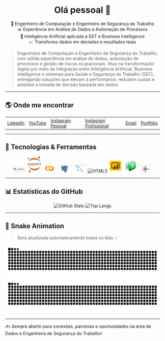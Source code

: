 <div align="center">

# Olá pessoal 👋

🎯 Engenheiro de Computação e Engenheiro de Segurança do Trabalho  
📊 Experiência em Análise de Dados e Automação de Processos  
🤖 Inteligência Artificial aplicada à SST e Business Intelligence  
📈 Transformo dados em decisões e resultados reais

</div>

> Engenheiro de Computação e Engenheiro de Segurança do Trabalho, com sólida experiência em análise de dados, automação de processos e gestão de riscos ocupacionais. Atuo na transformação digital por meio da integração entre Inteligência Artificial, Business Intelligence e sistemas para Saúde e Segurança do Trabalho (SST), entregando soluções que elevam a performance, reduzem custos e ampliam a tomada de decisão baseada em dados.

---

## 🌎 Onde me encontrar

<table>
<tr>
<td><a href="https://www.linkedin.com/in/edsonbraz/" target="_blank">LinkedIn</a></td>
<td><a href="https://youtube.com/@edsongomes2649" target="_blank">YouTube</a></td>
<td><a href="https://www.instagram.com/" target="_blank">Instagram Pessoal</a></td>
<td><a href="https://www.instagram.com/" target="_blank">Instagram Profissional</a></td>
<td><a href="mailto:edson@email.com">Email</a></td>
<td><a href="https://edsonbraz-portfolio.netlify.app/" target="_blank">Portfólio</a></td>
</tr>
</table>

---
## 🚀 Tecnologias & Ferramentas

<p align="center">
  <img src="./assets/python.png" width="45" alt="Python"/>
  <img src="./assets/jupyter.png" width="45" alt="Jupyter"/>
  <img src="./assets/colab.png" width="45" alt="Google Colab"/>
  <img src="./assets/postgresql.png" width="45" alt="PostgreSQL"/>
  <img src="./assets/mysql.png" width="45" alt="MySQL"/>
  <img src="./assets/html5.png" width="45" alt="HTML5"/>
  <img src="./assets/powerbi.png" width="45" alt="Power BI"/>
  <img src="./assets/excel.png" width="45" alt="Excel"/>
  <img src="./assets/netlify.png" width="45" alt="Netlify"/>
</p>

</div>

---

## 📊 Estatísticas do GitHub

<div align="center">

![GitHub Stats](https://github-readme-stats.vercel.app/api?username=ppelino&show_icons=true&theme=dracula)
![Top Langs](https://github-readme-stats.vercel.app/api/top-langs/?username=ppelino&layout=compact&theme=dracula)

</div>

---

## 🐍 Snake Animation

> Será atualizada automaticamente todos os dias ✅

<div align="center">

![snake light](https://raw.githubusercontent.com/ppelino/ppelino/output/github-contribution-grid-snake.svg#gh-light-mode-only)
![snake dark](https://raw.githubusercontent.com/ppelino/ppelino/output/github-contribution-grid-snake-dark.svg#gh-dark-mode-only)

</div>

---

✍️ Sempre aberto para conexões, parcerias e oportunidades na área de Dados e Engenharia de Segurança do Trabalho!

